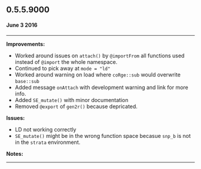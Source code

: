 ## 0.5.5.9000
#### June 3 2016
-----------------

**Improvements:**

- Worked around issues on `attach()` by `@importFrom` all functions used instead of `@import` the whole namespace.
- Continued to pick away at `mode = "ld"`
- Worked around warning on load where `coRge::sub` would overwrite `base::sub`
- Added message `onAttach` with development warning and link for more info.
- Added `SE_mutate()` with minor documentation
- Removed `@export` of `gen2r()` because depricated.

**Issues:**

- LD not working correctly
- `SE_mutate()` might be in the wrong function space becasue `snp_b` is not in the `strata` environment.

**Notes:**

----------------
